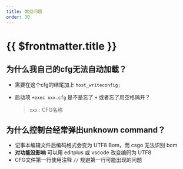 ```yaml
---
title: 常见问题
order: 30
---
```


# {{ $frontmatter.title }}

## 为什么我自己的cfg无法自动加载？

- 需要在这个cfg的结尾加上 `host_writeconfig;`
- 启动项 `+exec xxx.cfg` 是不是忘了 `+` 或者忘了用空格隔开？

  > `xxx` : CFG名称
  >

## 为什么控制台经常弹出unknown command？

- 记事本编辑文件后编码格式会变为 UTF8 Bom，而 csgo 无法识别 bom
- **对功能没影响** 可以用 editplus 或 vscode 改变编码为 UTF8
- CFG文件第一行使用注释 `//` 规避第一行可能出现的问题
